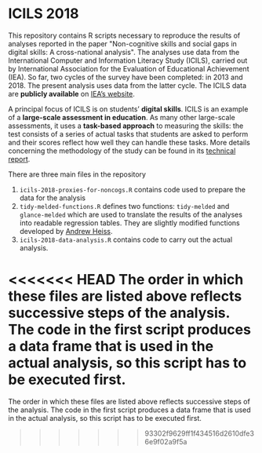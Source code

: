 # ICILS 2018

This repository contains R scripts necessary to reproduce the results of analyses reported in the paper "Non-cognitive skills and social gaps in digital skills: A cross-national analysis". The analyses use data from the International Computer and Information Literacy Study (ICILS), carried out by International Association for the Evaluation of Educational Achievement (IEA). So far, two cycles of the survey have been completed: in 2013 and 2018. The present analysis uses data from the latter cycle. The ICILS data are **publicly available** on [IEA&#8217;s website](https://www.iea.nl/studies/iea/icils). 

A principal focus of ICILS is on students&#8217; **digital skills**. ICILS is an example of a **large-scale assessment in education**. As many other large-scale assessments, it uses a **task-based approach** to measuring the skills: the test consists of a series of actual tasks that students are asked to perform and their scores reflect how well they can handle these tasks. More details concerning the methodology of the study can be found in its [technical report](https://www.iea.nl/publications/technical-reports/icils-2018-technical-report).

There are three main files in the repository

1. `icils-2018-proxies-for-noncogs.R` contains code used to prepare the data for the analysis
2. `tidy-melded-functions.R` defines two functions: `tidy-melded` and `glance-melded` which are used to translate the results of the analyses into readable regression tables. They are slightly modified functions developed by [Andrew Heiss](https://www.andrewheiss.com/blog/2018/03/07/amelia-tidy-melding/). 
3. `icils-2018-data-analysis.R` contains code to carry out the actual analysis.

<<<<<<< HEAD
The order in which these files are listed above reflects successive steps of the analysis. The code in the first script produces a data frame that is used in the actual analysis, so this script has to be executed first.
=======
The order in which these files are listed above reflects successive steps of the analysis. The code in the first script produces a data frame that is used in the actual analysis, so this script has to be executed first.
>>>>>>> 93302f9629ff1f434516d2610dfe36e9f02a9f5a
